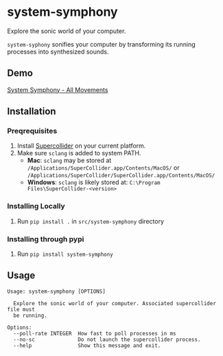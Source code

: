 # system-symphony

Explore the sonic world of your computer.

`system-syphony` sonifies your computer by transforming its running processes into synthesized sounds.  

## Demo
[System Symphony - All Movements](https://www.youtube.com/watch?v=7eFRx9gCreM)

## Installation
### Preqrequisites
1. Install [Supercollider](https://supercollider.github.io/downloads) on your current platform.
2. Make sure `sclang` is added to system PATH.
    - **Mac**: `sclang` may be stored at `/Applications/SuperCollider.app/Contents/MacOS/` or `/Applications/SuperCollider/SuperCollider.app/Contents/MacOS/`
    - **Windows**: `sclang` is likely stored at: `C:\Program Files\SuperCollider-<version>`
### Installing Locally
1. Run `pip install .` in `src/system-symphony` directory


### Installing through pypi
1. Run `pip install system-symphony`

## Usage

```
Usage: system-symphony [OPTIONS]

  Explore the sonic world of your computer. Associated supercollider file must
  be running.

Options:
  --poll-rate INTEGER  How fast to poll processes in ms
  --no-sc              Do not launch the supercollider process.
  --help               Show this message and exit.

```


